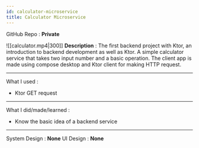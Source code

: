 ```yaml
---
id: calculator-microservice
title: Calculator Microservice
---
```

GitHub Repo : **Private**

![[calculator.mp4|300]]
**Description** : The first backend project with Ktor, an introduction to backend development as well as Ktor. A simple calculator service that takes two input number and a basic operation. The client app is made using compose desktop and Ktor client for making HTTP request.

---
What I used :
- Ktor GET request
---
What I did/made/learned :
- Know the basic idea of a backend service
---
System Design : **None**
UI Design : **None**